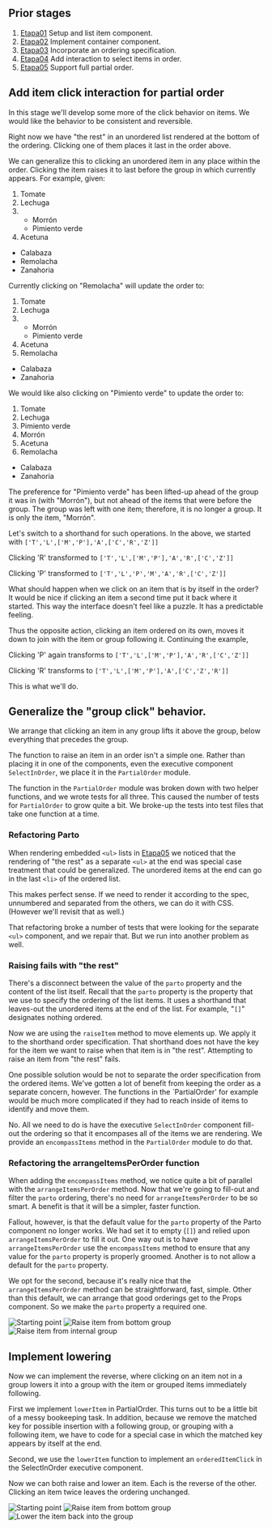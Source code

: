 ## Prior stages
1. [Etapa01](Etapa01.md) Setup and list item component.
1. [Etapa02](Etapa02.md) Implement container component.
1. [Etapa03](Etapa03.md) Incorporate an ordering specification.
1. [Etapa04](Etapa04.md) Add interaction to select items in order.
1. [Etapa05](Etapa05.md) Support full partial order.

## Add item click interaction for partial order

In this stage we'll develop some more of the click behavior on items.
We would like the behavior to be consistent and reversible.

Right now we have "the rest" in an
unordered list rendered at the bottom of the ordering. Clicking one
of them places it last in the order above.

We can generalize this to clicking an unordered item in any place
within the order. Clicking the item raises it to last before the
group in which currently appears. For example, given:

1. Tomate
1. Lechuga
1.  - Morrón
    - Pimiento verde
1. Acetuna

- Calabaza
- Remolacha
- Zanahoria

Currently clicking on "Remolacha" will update the order to:

1. Tomate
1. Lechuga
1.  - Morrón
    - Pimiento verde
1. Acetuna
1. Remolacha

- Calabaza
- Zanahoria

We would like also clicking on "Pimiento verde" to update the order to:

1. Tomate
1. Lechuga
1. Pimiento verde
1. Morrón
1. Acetuna
1. Remolacha

- Calabaza
- Zanahoria

The preference for "Pimiento verde" has been lifted-up ahead of the group
it was in (with "Morrón"), but not ahead of the items that were before
the group. The group was left with one item; therefore, it is no longer
a group. It is only the item, "Morrón".

Let's switch to a shorthand for such operations. In the above, we started
with
```['T','L',['M','P'],'A',['C','R','Z']]```

Clicking 'R' transformed to
```['T','L',['M','P'],'A','R',['C','Z']]```

Clicking 'P' transformed to
```['T','L','P','M','A','R',['C','Z']]```

What should happen when we click on an item that is by itself in the order?
It would be nice if clicking an item a second time put it back where it started.
This way the interface doesn't feel like a puzzle. It has a predictable
feeling.

Thus the opposite action, clicking an item ordered on its own, moves it down
to join with the item or group following it. Continuing the example,

Clicking 'P' again transforms to
```['T','L',['M','P'],'A','R',['C','Z']]```

Clicking 'R' transforms to
```['T','L',['M','P'],'A',['C','Z','R']]```

This is what we'll do.

## Generalize the "group click" behavior.

We arrange that clicking an item in any group lifts it above the group,
below everything that precedes the group.

The function to raise an item in an order isn't a simple one.
Rather than placing it in one of the components, even the executive
component `SelectInOrder`, we place it in the `PartialOrder` module.

The function in the `PartialOrder` module was broken down with two
helper functions, and we wrote tests for all three. This caused the
number of tests for `PartialOrder` to grow quite a bit. We broke-up
the tests into test files that take one function at a time.

### Refactoring Parto

When rendering embedded `<ul>` lists in [Etapa05](Etapa05.md) we noticed
that the rendering of "the rest" as a separate `<ul>` at the end
was special case treatment that could be generalized. The unordered
items at the end can go in the last `<li>` of the ordered list.

This makes perfect sense. If we need to render it according to the spec,
unnumbered and separated from the others, we can do it with CSS.
(However we'll revisit that as well.)

That refactoring broke a number of tests that were looking for the
separate `<ul>` component, and we repair that. But we run into another
problem as well.

### Raising fails with "the rest"

There's a disconnect between the value of the `parto` property
and the content of the list itself. Recall that the `parto` property
is the property that we use to specify the ordering of the list items.
It uses a shorthand that leaves-out the unordered items at the end of
the list. For example, "`[]`" designates nothing ordered.

Now we are using the `raiseItem` method to move elements up. We apply it
to the shorthand order specification. That shorthand does not
have the key for the item we want to raise when that item is in "the rest".
Attempting to raise an item from "the rest" fails.

One possible solution would be not to separate the order specification
from the ordered items. We've gotten a lot of benefit from keeping the
order as a separate concern, however. The functions in the `PartialOrder'
for example would be much more complicated if they had to reach inside
of items to identify and move them.

No. All we need to do is have the executive `SelectInOrder` component
fill-out the ordering so that it encompases all of the items we are rendering.
We provide an `encompassItems` method in the `PartialOrder` module to do that.

### Refactoring the arrangeItemsPerOrder function

When adding the `encompassItems` method, we notice quite a bit of parallel
with the `arrangeItemsPerOrder` method. Now that we're going to fill-out
and filter the `parto` ordering, there's no need for `arrangeItemsPerOrder`
to be so smart. A benefit is that it will be a simpler, faster function.

Fallout, however, is that the default value for the `parto` property
of the Parto component no longer works. We had set it to empty (`[]`)
and relied upon `arrangeItemsPerOrder` to fill it out. One way out is
to have `arrangeItemsPerOrder` use the `encompassItems` method to ensure
that any value for the `parto` property is properly groomed. Another is
to not allow a default for the `parto` property.

We opt for the second, because it's really nice that the `arrangeItemsPerOrder`
method can be straightforward, fast, simple. Other than this default, we can
arrange that good orderings get to the Props component. So we make the
`parto` property a required one.

![Starting point](images/Etapa06Capture1.png)
![Raise item from bottom group](images/Etapa06Capture2.png)
![Raise item from internal group](images/Etapa06Capture3.png)

## Implement lowering

Now we can implement the reverse, where clicking on an item not in a group
lowers it into a group with the item or grouped items immediately following.

First we implement `lowerItem` in PartialOrder. This turns out to be
a little bit of a messy bookeeping task. In addition, because we remove
the matched key for possible insertion with a following group, or
grouping with a following item, we have to code for a special case in which
the matched key appears by itself at the end.

Second, we use the `lowerItem` function to implement an `orderedItemClick`
in the SelectInOrder executive component.

Now we can both raise and lower an item. Each is the reverse of the other.
Clicking an item twice leaves the ordering unchanged.

![Starting point](images/Etapa06Capture1.png)
![Raise item from bottom group](images/Etapa06Capture4.png)
![Lower the item back into the group](images/Etapa06Capture5.png)

